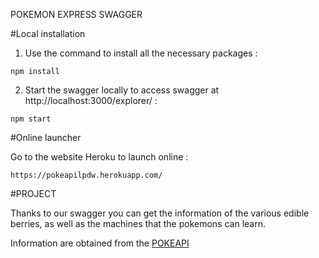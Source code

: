 POKEMON EXPRESS SWAGGER

#Local installation

1. Use the command to install all the necessary packages : 
```
npm install
```

2. Start the swagger locally to access swagger at http://localhost:3000/explorer/ : 
```
npm start
```

#Online launcher

Go to the website Heroku to launch online :
```
https://pokeapilpdw.herokuapp.com/
```

#PROJECT

Thanks to our swagger you can get the information of the various edible berries, as well as the machines that the pokemons can learn.

Information are obtained from the [POKEAPI](https://pokeapi.co/)